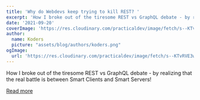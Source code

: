 ```yaml
---
title: 'Why do Webdevs keep trying to kill REST? '
excerpt: 'How I broke out of the tiresome REST vs GraphQL debate - by realizing that the real battle is between Smart Clients and Smart Servers!'
date: '2021-09-20'
coverImage: 'https://res.cloudinary.com/practicaldev/image/fetch/s--KTvRVE3w--/c_imagga_scale,f_auto,fl_progressive,h_420,q_auto,w_1000/https://dev-to-uploads.s3.amazonaws.com/uploads/articles/uqbmd7yo8iwhmttuq0np.png'
author:
  name: Koders
  picture: "assets/blog/authors/koders.png"
ogImage:
  url: 'https://res.cloudinary.com/practicaldev/image/fetch/s--KTvRVE3w--/c_imagga_scale,f_auto,fl_progressive,h_420,q_auto,w_1000/https://dev-to-uploads.s3.amazonaws.com/uploads/articles/uqbmd7yo8iwhmttuq0np.png'
---
```


How I broke out of the tiresome REST vs GraphQL debate - by realizing that the real battle is between Smart Clients and Smart Servers!

[Read more](https://dev.to/swyx/why-do-webdevs-keep-trying-to-kill-rest-j2j)
